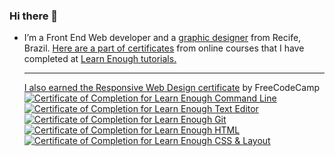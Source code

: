 ### Hi there 👋
- I’m a Front End Web developer and a <a href="https://www.behance.net/lucianabacelar" target="_blank">graphic designer</a> from Recife, Brazil. <a href= "https://www.learnenough.com/certificates/luludeolive" target="_blank"> Here are a part of certificates</a> from online courses that I have completed at <a href="https://www.learnenough.com/" target="_blank"> Learn Enough tutorials.<br><hr /> I also earned the Responsive <a href="https://www.freecodecamp.org/certification/luciana_de_oliveira/responsive-web-design" target="_blank">Web Design certificate</a> by FreeCodeCamp
<a href="https://www.learnenough.com/certificates/luludeolive" target="_blank"><img src="https://www.learnenough.com/certificates/luludeolive/command-line-tutorial.svg" alt="Certificate of Completion for Learn Enough Command Line"></a><a href="https://www.learnenough.com/certificates/luludeolive"><img src="https://www.learnenough.com/certificates/luludeolive/text-editor-tutorial.svg" alt="Certificate of Completion for Learn Enough Text Editor"></a><a href="https://www.learnenough.com/certificates/luludeolive"><img src="https://www.learnenough.com/certificates/luludeolive/git-tutorial.svg" alt="Certificate of Completion for Learn Enough Git"></a><a href="https://www.learnenough.com/certificates/luludeolive"><img src="https://www.learnenough.com/certificates/luludeolive/html-tutorial.svg" alt="Certificate of Completion for Learn Enough HTML"></a><a href="https://www.learnenough.com/certificates/luludeolive"><img src="https://www.learnenough.com/certificates/luludeolive/css-and-layout-tutorial.svg" alt="Certificate of Completion for Learn Enough CSS &amp; Layout"></a>

<!--
**ludeoliveira/ludeoliveira** is a ✨ _special_ ✨ repository because its `README.md` (this file) appears on your GitHub profile.

